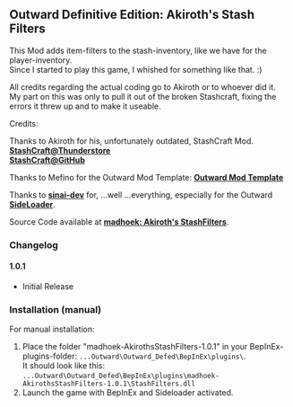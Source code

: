 ## Outward Definitive Edition: Akiroth's Stash Filters

This Mod adds item-filters to the stash-inventory, like we have for the player-inventory.  
Since I started to play this game, I whished for something like that. :)  
  
All credits regarding the actual coding go to Akiroth or to whoever did it.  
My part on this was only to pull it out of the broken Stashcraft, fixing the errors it threw up and to make it useable.  
  
Credits:  
  
Thanks to Akiroth for his, unfortunately outdated, StashCraft Mod.  
**[StashCraft@Thunderstore](https://outward.thunderstore.io/package/akiroth/StashCraft/)**  
**[StashCraft@GitHub](https://outward.thunderstore.io/package/akiroth/StashCraft/)**  
  
Thanks to Mefino for the Outward Mod Template: **[Outward Mod Template](https://github.com/Mefino/OutwardModTemplate)**  
  
Thanks to **[sinai-dev](https://outward.thunderstore.io/package/sinai-dev/)** for, ...well ...everything, especially for the Outward **[SideLoader](https://outward.thunderstore.io/package/sinai-dev/SideLoader/3.8.4/)**.  
  
  
Source Code available at **[madhoek: Akiroth's StashFilters](https://github.com/MadHoek/Outward_Mods/tree/main/OutwardMod_AkirothsStashFilters)**.  
  




### Changelog  
  
#### 1.0.1  
  
* Initial Release  
  
  
  
### Installation (manual)  
  
For manual installation:  
  
1. Place the folder "madhoek-AkirothsStashFilters-1.0.1" in your BepInEx-plugins-folder: `...Outward\Outward_Defed\BepInEx\plugins\`.  
   It should look like this: `...Outward\Outward_Defed\BepInEx\plugins\madhoek-AkirothsStashFilters-1.0.1\StashFilters.dll`  
2. Launch the game with BepInEx and Sideloader activated.  